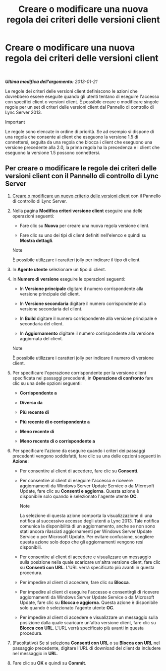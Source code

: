 ﻿---
title: Creare o modificare una nuova regola dei criteri delle versioni client
TOCTitle: Creare o modificare una nuova regola dei criteri delle versioni client
ms:assetid: 6f879d99-8401-41e0-a562-195c890d63ea
ms:mtpsurl: https://technet.microsoft.com/it-it/library/JJ898478(v=OCS.15)
ms:contentKeyID: 52062184
ms.date: 08/24/2015
mtps_version: v=OCS.15
ms.translationtype: HT
---

# Creare o modificare una nuova regola dei criteri delle versioni client

 

_**Ultima modifica dell'argomento:** 2013-01-21_

Le regole dei criteri delle versioni client definiscono le azioni che dovrebbero essere eseguite quando gli utenti tentano di eseguire l'accesso con specifici client o versioni client. È possibile creare o modificare singole regole per un set di criteri delle versioni client dal Pannello di controllo di Lync Server 2013.

> [!IMPORTANT]  
> Le regole sono elencate in ordine di priorità. Se ad esempio si dispone di una regola che consente ai client che eseguono la versione 1.5 di connettersi, seguita da una regola che blocca i client che eseguono una versione precedente alla 2.0, la prima regola ha la precedenza e i client che eseguono la versione 1.5 possono connettersi.

## Per creare o modificare le regole dei criteri delle versioni client con il Pannello di controllo di Lync Server

1.  [Creare o modificare un nuovo criterio delle versioni client](lync-server-2013-create-or-modify-a-new-client-version-policy.md) con il Pannello di controllo di Lync Server.

2.  Nella pagina **Modifica criteri versione client** eseguire una delle operazioni seguenti:
    
      - Fare clic su **Nuova** per creare una nuova regola versione client.
    
      - Fare clic su uno dei tipi di client definiti nell'elenco e quindi su **Mostra dettagli**.
    

    > [!NOTE]
    > È possibile utilizzare i caratteri jolly per indicare il tipo di client.



3.  In **Agente utente** selezionare un tipo di client.

4.  In **Numero di versione** eseguire le operazioni seguenti:
    
      - In **Versione principale** digitare il numero corrispondente alla versione principale del client.
    
      - In **Versione secondaria** digitare il numero corrispondente alla versione secondaria del client.
    
      - In **Build** digitare il numero corrispondente alla versione principale e secondaria del client.
    
      - In **Aggiornamento** digitare il numero corrispondente alla versione aggiornata del client.
    

    > [!NOTE]
    > È possibile utilizzare i caratteri jolly per indicare il numero di versione client.



5.  Per specificare l'operazione corrispondente per la versione client specificata nei passaggi precedenti, in **Operazione di confronto** fare clic su una delle opzioni seguenti:
    
      - **Corrispondente a**
    
      - **Diverso da**
    
      - **Più recente di**
    
      - **Più recente di o corrispondente a**
    
      - **Meno recente di**
    
      - **Meno recente di o corrispondente a**

6.  Per specificare l'azione da eseguire quando i criteri dei passaggi precedenti vengono soddisfatti, fare clic su una delle opzioni seguenti in **Azione**:
    
      - Per consentire al client di accedere, fare clic su **Consenti**.
    
      - Per consentire al client di eseguire l'accesso e ricevere aggiornamenti da Windows Server Update Service o da Microsoft Update, fare clic su **Consenti e aggiorna**. Questa azione è disponibile solo quando è selezionato l'agente utente **OC**.
        

        > [!NOTE]
        > La selezione di questa azione comporta la visualizzazione di una notifica al successivo accesso degli utenti a Lync 2013. Tale notifica comunica la disponibilità di un aggiornamento, anche se non sono stati ancora rilasciati aggiornamenti per Windows Server Update Service o per Microsoft Update. Per evitare confusione, scegliere questa azione solo dopo che gli aggiornamenti vengono resi disponibili.

    
      - Per consentire al client di accedere e visualizzare un messaggio sulla posizione nella quale scaricare un'altra versione client, fare clic su **Consenti con URL**. L'URL verrà specificato più avanti in questa procedura.
    
      - Per impedire al client di accedere, fare clic su **Blocca**.
    
      - Per impedire al client di eseguire l'accesso e consentirgli di ricevere aggiornamenti da Windows Server Update Service o da Microsoft Update, fare clic su **Blocca e aggiorna**. Questa azione è disponibile solo quando è selezionato l'agente utente **OC**.
    
      - Per impedire al client di accedere e visualizzare un messaggio sulla posizione dalla quale scaricare un'altra versione client, fare clic su **Blocca con URL**. L'URL verrà specificato più avanti in questa procedura.

7.  (Facoltativo) Se si seleziona **Consenti con URL** o su **Blocca con URL** nel passaggio precedente, digitare l'URL di download del client da includere nel messaggio in **URL**.

8.  Fare clic su **OK** e quindi su **Commit**.

